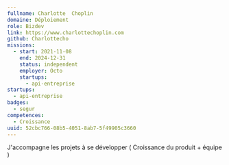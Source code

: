 ```yaml
---
fullname: Charlotte  Choplin
domaine: Déploiement
role: Bizdev
link: https://www.charlottechoplin.com
github: Charlottecho
missions:
  - start: 2021-11-08
    end: 2024-12-31
    status: independent
    employer: Octo
    startups:
      - api-entreprise
startups:
  - api-entreprise
badges:
  - segur
competences:
  - Croissance
uuid: 52cbc766-08b5-4051-8ab7-5f49905c3660
---
```

J'accompagne les projets  à se développer ( Croissance du produit + équipe )